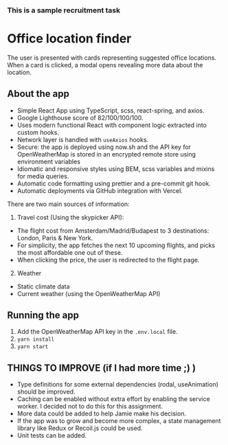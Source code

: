 ### This is a sample recruitment task

# Office location finder

The user is presented with cards representing suggested office locations.
When a card is clicked, a modal opens revealing more data about the location.

## About the app

- Simple React App using TypeScript, scss, react-spring, and axios.
- Google Lighthouse score of 82/100/100/100.
- Uses modern functional React with component logic extracted into custom hooks.
- Network layer is handled with `useAxios` hooks.
- Secure: the app is deployed using now.sh and the API key for OpenWeatherMap is stored in an encrypted remote store using environment variables
- Idiomatic and responsive styles using BEM, scss variables and mixins for media queries.
- Automatic code formatting using prettier and a pre-commit git hook.
- Automatic deployments via GitHub integration with Vercel.

There are two main sources of information:

1. Travel cost (Using the skypicker API):

- The flight cost from Amsterdam/Madrid/Budapest to 3 destinations: London, Paris & New York.
- For simplicity, the app fetches the next 10 upcoming flights, and picks the most affordable one out of these.
- When clicking the price, the user is redirected to the flight page.

2. Weather

- Static climate data
- Current weather (using the OpenWeatherMap API)

## Running the app

1. Add the OpenWeatherMap API key in the `.env.local` file.
2. `yarn install`
3. `yarn start`

## THINGS TO IMPROVE (if I had more time ;) )

- Type definitions for some external dependencies (rodal, useAnimation) should be improved.
- Caching can be enabled without extra effort by enabling the service worker. I decided not to do this for this assignment.
- More data could be added to help Jamie make his decision.
- If the app was to grow and become more complex, a state management library like Redux or Recoil.js could be used.
- Unit tests can be added.

